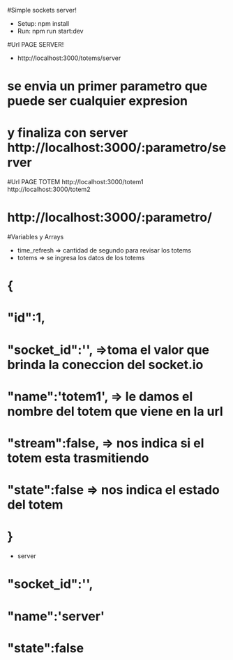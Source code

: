 #Simple sockets server!

* Setup: npm install
* Run: npm run start:dev

#Url PAGE SERVER!
* http://localhost:3000/totems/server
# se envia un primer parametro que puede ser cualquier expresion
# y finaliza con server http://localhost:3000/:parametro/server
#Url PAGE TOTEM
http://localhost:3000/totem1
http://localhost:3000/totem2
# http://localhost:3000/:parametro/
#Variables y Arrays
* time_refresh => cantidad de segundo para revisar los totems
* totems => se ingresa los datos de los totems
#  {
#       "id":1, 
#       "socket_id":'', =>toma el valor que brinda la coneccion del socket.io
#       "name":'totem1', => le damos el nombre del totem que viene en la url
#       "stream":false, => nos indica si el totem esta trasmitiendo
#       "state":false => nos indica el estado del totem
#   }
* server
# "socket_id":'',
# "name":'server'
# "state":false